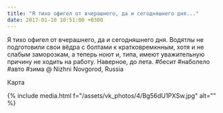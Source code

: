 ```yaml
---
title: "Я тихо офигел от вчерашнего, да и сегодняшнего дня..."
date: 2017-01-10 10:51:00 +0300
---
```


Я тихо офигел от вчерашнего, да и сегодняшнего дня. Водятлы не подготовили свои вёдра с болтами к кратковремкнным, хотя и не слабым заморозкам, а теперь ноют и, типа, имеют уважительную причину не ходить на работу. Наверное, до лета. #бесит #наболело #авто #зима  @ Nizhni Novgorod, Russia

Карта

{% include media.html f="/assets/vk_photos/4/Bg56dU1PXSw.jpg" alt="" %}
